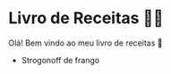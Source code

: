 # Livro de Receitas :man_cook:



Olá! Bem vindo ao meu livro de receitas :woman:

- Strogonoff de frango
